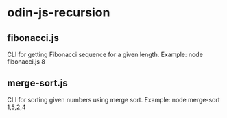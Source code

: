 # odin-js-recursion

## fibonacci.js

CLI for getting Fibonacci sequence for a given length.
Example: node fibonacci.js 8

## merge-sort.js

CLI for sorting given numbers using merge sort.
Example: node merge-sort 1,5,2,4
